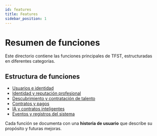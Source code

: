 ```yaml
---
id: features
title: Features
sidebar_position: 1
---
```

# Resumen de funciones

Este directorio contiene las funciones principales de TFST, estructuradas en diferentes categorías.

## Estructura de funciones
- [Usuarios e identidad](users_identity.md)
- [Identidad y reputación profesional](professional_identity.md)
- [Descubrimiento y contratación de talento](talent_discovery.md)
- [Contratos y pagos](contracts_payments.md)
- [IA y contratos inteligentes](ai_smart_contracts.md)
- [Eventos y registros del sistema](system_events.md)

Cada función se documenta con una **historia de usuario** que describe su propósito y futuras mejoras.